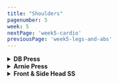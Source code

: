 ```yaml
---
title: "Shoulders"
pagenumber: 5
week: 5
nextPage: 'week5-cardio'
previousPage: 'week5-legs-and-abs'
---
```


<details>
<summary><b>DB Press</b></summary

<figure class="video_container">
  <video controls={true}>
    <source src="https://github.com/jakebayliss/jpfitness/assets/101162903/083836a9-4110-43a9-bda0-ca5a93ae5229" type="video/mp4">
  </video>
</figure>

- 

- My personal preference is the seated part of the bench slightly inclined and the back of the bench not directly upright but also slightly inclined

- This makes my movements feel a lot less restricted and puts less direct pressure on my joints

- I'm also pushing forward fairly strongly with both legs for maximum stability

- Slow, controlled movements, not letting the dumbbells come below my shoulder line

- I currently rep 30kg for 6 reps, 4 sets. Working on getting up to 10 reps before increasing weight!

</details>

<details>
<summary><b>Arnie Press</b></summary

<figure class="video_container">
  <video controls={true}>
    <source src="https://github.com/jakebayliss/jpfitness/assets/101162903/b6d900d6-7865-4edc-8875-7aecc9e09653" type="video/mp4">
  </video>
</figure>

- Straight into Arnold presses - they're amazing for all 3 of your shoulder heads (front, rear and lateral)

- Start with weights in front of your chest, rotated as I have in the video. Swing your arms around so they're next to your head then push up as you would a normal shoulder press

- It's quite a complex movement so watch the video first - it's a much better explanation than my description haha!!

- Key point is to really focus on form in your early stages so you get it down pat before increasing the weight

- Smooth controlled transitional movement from your standard shoulder press down into the rotational component

- I rep 16kg dumbbells for these, 8-10 reps

</details>

<details>
<summary><b>Front & Side Head SS</b></summary

<figure class="video_container">
  <video controls={true}>
    <source src="https://github.com/jakebayliss/jpfitness/assets/101162903/245d6990-2b83-4610-bf6f-a7307cf5fbad" type="video/mp4">
  </video>
</figure>

- My favourite superset of shoulder day

- Lateral raises: Pull up with your elbows, lock your arm angle as shown in the tutorial video, bring the dumbbells up to shoulder height but don't overextend

- Strong legs as a foundation for a great exercise

- Front raises: Slow and controlled movement, arms slightly angled, bring plate to at least head height if not higher - don't sway your movements, pull with your front delts

- I rep 12kg for lateral raises and typically do front raises with a 20kg plate

<details>
<summary><b>Standind Press</b></summary

<figure class="video_container">
  <video controls={true}>
    <source src="https://github.com/jakebayliss/jpfitness/assets/101162903/705dddbb-d186-4f2d-a628-4e337f90a28e" type="video/mp4">
  </video>
</figure>

- Feet shoulder width apart and strong core - this strong foundation will set you up for a great set

- Hands placed just outside shoulder width apart - one thumb length away from the shiny part of the bar

- One rep in front of head, one rep behind head

- Start with no weight on the bar and get your form perfect before proceeding

- Touching just above the back of your neck on the behind-the-head movement

- I do these with 7.5kg on either side of the bar but it's taken me a long time to get up to this weight

</details>

<details>
<summary><b>Shoulder Machine</b></summary

<figure class="video_container">
  <video controls={true}>
    <source src="https://github.com/jakebayliss/jpfitness/assets/101162903/36fedfdc-0821-4c98-96a0-032d704f9ff1" type="video/mp4">
  </video>
</figure>

- Fairly self explanatory - the main reason for using the machine is to be able to drop set at the end

- Same rules as before apply for drop sets - start at your working weight for 8 reps, move up 2 pegs and do 10 reps, move up another 2 and do 12 etc

- I rep ~45kg for my working weight then drop set from there!

</details>
